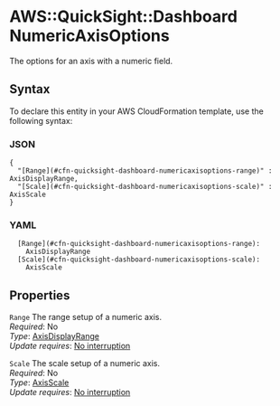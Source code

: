 # AWS::QuickSight::Dashboard NumericAxisOptions<a name="aws-properties-quicksight-dashboard-numericaxisoptions"></a>

The options for an axis with a numeric field\.

## Syntax<a name="aws-properties-quicksight-dashboard-numericaxisoptions-syntax"></a>

To declare this entity in your AWS CloudFormation template, use the following syntax:

### JSON<a name="aws-properties-quicksight-dashboard-numericaxisoptions-syntax.json"></a>

```
{
  "[Range](#cfn-quicksight-dashboard-numericaxisoptions-range)" : AxisDisplayRange,
  "[Scale](#cfn-quicksight-dashboard-numericaxisoptions-scale)" : AxisScale
}
```

### YAML<a name="aws-properties-quicksight-dashboard-numericaxisoptions-syntax.yaml"></a>

```
  [Range](#cfn-quicksight-dashboard-numericaxisoptions-range): 
    AxisDisplayRange
  [Scale](#cfn-quicksight-dashboard-numericaxisoptions-scale): 
    AxisScale
```

## Properties<a name="aws-properties-quicksight-dashboard-numericaxisoptions-properties"></a>

`Range`  <a name="cfn-quicksight-dashboard-numericaxisoptions-range"></a>
The range setup of a numeric axis\.  
*Required*: No  
*Type*: [AxisDisplayRange](aws-properties-quicksight-dashboard-axisdisplayrange.md)  
*Update requires*: [No interruption](https://docs.aws.amazon.com/AWSCloudFormation/latest/UserGuide/using-cfn-updating-stacks-update-behaviors.html#update-no-interrupt)

`Scale`  <a name="cfn-quicksight-dashboard-numericaxisoptions-scale"></a>
The scale setup of a numeric axis\.  
*Required*: No  
*Type*: [AxisScale](aws-properties-quicksight-dashboard-axisscale.md)  
*Update requires*: [No interruption](https://docs.aws.amazon.com/AWSCloudFormation/latest/UserGuide/using-cfn-updating-stacks-update-behaviors.html#update-no-interrupt)